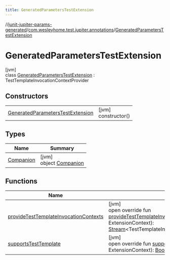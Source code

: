 ```yaml
---
title: GeneratedParametersTestExtension
---
```

//[junit-jupiter-params-generated](../../../index.html)/[com.wesleyhome.test.jupiter.annotations](../index.html)/[GeneratedParametersTestExtension](index.html)



# GeneratedParametersTestExtension



[jvm]\
class [GeneratedParametersTestExtension](index.html) : TestTemplateInvocationContextProvider



## Constructors


| | |
|---|---|
| [GeneratedParametersTestExtension](-generated-parameters-test-extension.html) | [jvm]<br>constructor() |


## Types


| Name | Summary |
|---|---|
| [Companion](-companion/index.html) | [jvm]<br>object [Companion](-companion/index.html) |


## Functions


| Name | Summary |
|---|---|
| [provideTestTemplateInvocationContexts](provide-test-template-invocation-contexts.html) | [jvm]<br>open override fun [provideTestTemplateInvocationContexts](provide-test-template-invocation-contexts.html)(extensionContext: ExtensionContext): [Stream](https://docs.oracle.com/javase/8/docs/api/java/util/stream/Stream.html)&lt;TestTemplateInvocationContext&gt; |
| [supportsTestTemplate](supports-test-template.html) | [jvm]<br>open override fun [supportsTestTemplate](supports-test-template.html)(context: ExtensionContext): [Boolean](https://kotlinlang.org/api/latest/jvm/stdlib/kotlin/-boolean/index.html) |

